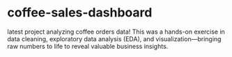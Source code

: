 # coffee-sales-dashboard
latest project analyzing coffee orders data! This was a hands-on exercise in data cleaning, exploratory data analysis (EDA), and visualization—bringing raw numbers to life to reveal valuable business insights.
